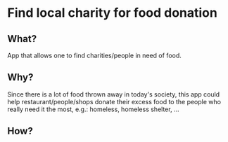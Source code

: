 # Find local charity for food donation

## What?

App that allows one to find charities/people in need of food.

## Why?

Since there is a lot of food thrown away in today's society, this app could help restaurant/people/shops donate their excess food to the people who really need it the most, e.g.: homeless, homeless shelter, ...

## How?
